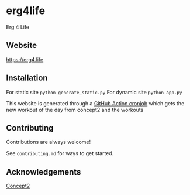 # erg4life
Erg 4 Life

## Website
https://erg4.life

## Installation

For static site
`python generate_static.py`
For dynamic site
`python app.py`

This website is generated through a [GitHub Action cronjob](https://github.com/mediantre/erg4life/blob/main/.github/workflows/main.yml) which gets the new workout of the day from concept2 and the workouts 

## Contributing

Contributions are always welcome!

See `contributing.md` for ways to get started.

## Acknowledgements

[Concept2](https://log.concept2.com/)
